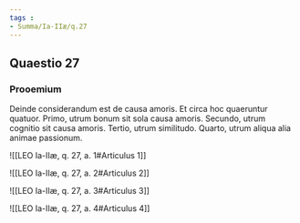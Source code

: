 ```yaml
---
tags : 
- Summa/Ia-IIæ/q.27
---
```


## Quaestio 27

### Prooemium

Deinde considerandum est de causa amoris. Et circa hoc quaeruntur quatuor. Primo, utrum bonum sit sola causa amoris. Secundo, utrum cognitio sit causa amoris. Tertio, utrum similitudo. Quarto, utrum aliqua alia animae passionum.

![[LEO Ia-IIæ, q. 27, a. 1#Articulus 1]]

![[LEO Ia-IIæ, q. 27, a. 2#Articulus 2]]

![[LEO Ia-IIæ, q. 27, a. 3#Articulus 3]]

![[LEO Ia-IIæ, q. 27, a. 4#Articulus 4]]

